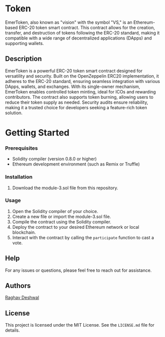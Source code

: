 # Token
EmerToken, also known as "vision" with the symbol "VS," is an Ethereum-based ERC-20 token smart contract. This contract allows for the creation, transfer, and destruction of tokens following the ERC-20 standard, making it compatible with a wide range of decentralized applications (DApps) and supporting wallets.


## Description
EmerToken is a powerful ERC-20 token smart contract designed for versatility and security. Built on the OpenZeppelin ERC20 implementation, it adheres to the ERC-20 standard, ensuring seamless integration with various DApps, wallets, and exchanges. With its single-owner mechanism, EmerToken enables controlled token minting, ideal for ICOs and rewarding contributors. The contract also supports token burning, allowing users to reduce their token supply as needed. Security audits ensure reliability, making it a trusted choice for developers seeking a feature-rich token solution.

# Getting Started

### Prerequisites

- Solidity compiler (version 0.8.0 or higher)
- Ethereum development environment (such as Remix or Truffle)

### Installation

1. Download the module-3.sol file from this repository.

### Usage

1. Open the Solidity compiler of your choice.
2. Create a new file or import the module-3.sol file.
3. Compile the contract using the Solidity compiler.
4. Deploy the contract to your desired Ethereum network or local blockchain.
5. Interact with the contract by calling the `participate` function to cast a vote.

## Help
For any issues or questions, please feel free to reach out for assistance.

## Authors
[Raghav Deshwal](https://github.com/rdeshwal731)

## License
This project is licensed under the MIT License. See the `LICENSE.md` file for details.
